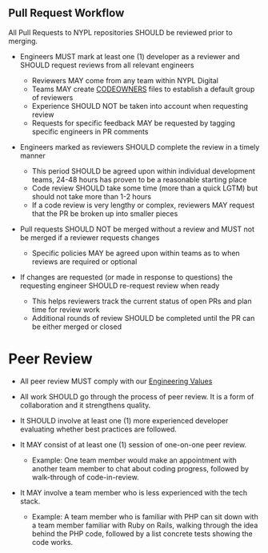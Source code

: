 ## Pull Request Workflow

All Pull Requests to NYPL repositories SHOULD be reviewed prior to merging.

- Engineers MUST mark at least one (1) developer as a reviewer and SHOULD request reviews from all relevant engineers
  - Reviewers MAY come from any team within NYPL Digital
  - Teams MAY create [CODEOWNERS](https://docs.github.com/en/repositories/managing-your-repositorys-settings-and-features/customizing-your-repository/about-code-owners) files to establish a default group of reviewers
  - Experience SHOULD NOT be taken into account when requesting review
  - Requests for specific feedback MAY be requested by tagging specific engineers in PR comments

- Engineers marked as reviewers SHOULD complete the review in a timely manner
  - This period SHOULD be agreed upon within individual development teams, 24-48 hours has proven to be a reasonable starting place
  - Code review SHOULD take some time (more than a quick LGTM) but should not take more than 1-2 hours
  - If a code review is very lengthy or complex, reviewers MAY request that the PR be broken up into smaller pieces
 
- Pull requests SHOULD NOT be merged without a review and MUST not be merged if a reviewer requests changes
  - Specific policies MAY be agreed upon within teams as to when reviews are required or optional

- If changes are requested (or made in response to questions) the requesting engineer SHOULD re-request review when ready
  - This helps reviewers track the current status of open PRs and plan time for review work
  - Additional rounds of review SHOULD be completed until the PR can be either merged or closed

# Peer Review

- All peer review MUST comply with our [Engineering Values](../culture/values.md)

- All work SHOULD go through the process of peer review. It is a form of collaboration and it strengthens quality.

- It SHOULD involve at least one (1) more experienced developer evaluating whether best practices are followed.

- It MAY consist of at least one (1) session of one-on-one peer review.

  - Example: One team member would make an appointment with another team member to chat about coding progress, followed by walk-through of code-in-review.

- It MAY involve a team member who is less experienced with the tech stack.

  - Example: A team member who is familiar with PHP can sit down with a team member familiar with Ruby on Rails, walking through the idea behind the PHP code, followed by a list concrete tests showing the code works.